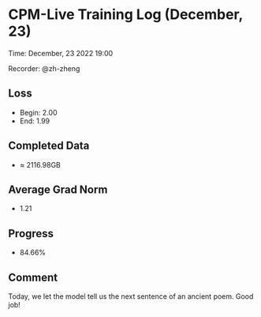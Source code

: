 
# CPM-Live Training Log (December, 23)

Time: December, 23 2022 19:00

Recorder: @zh-zheng

## Loss
- Begin: 2.00
- End: 1.99
	
## Completed Data
- $\approx$ 2116.98GB

## Average Grad Norm
- 1.21

## Progress
- 84.66%

## Comment

Today, we let the model tell us the next sentence of an ancient poem. Good job!

